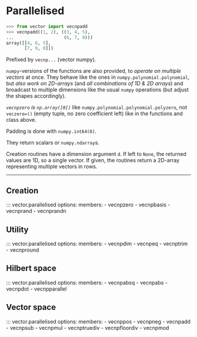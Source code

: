# Parallelised

```python
>>> from vector import vecnpadd
>>> vecnpadd((1, 2), ((3, 4, 5),
...                   (6, 7, 8)))
array([[4, 6, 5],
       [7, 9, 8]])
```

Prefixed by `vecnp...` (vector numpy).

`numpy`-versions of the functions are also provided, to *operate on multiple vectors* at once. They behave like the ones in `numpy.polynomial.polynomial`, but *also work on 2D-arrays* (and *all combinations of 1D & 2D arrays*) and broadcast to multiple dimensions like the usual `numpy` operations (but adjust the shapes accordingly).

*`vecnpzero` is `np.array([0])`* like `numpy.polynomial.polynomial.polyzero`, not `veczero=()` (empty tuple, no zero coefficient left) like in the functions and class above.

Padding is done with `numpy.int64(0)`.

They return scalars or `numpy.ndarray`s.

Creation routines have a dimension argument `d`. If left to `None`, the returned values are 1D, so a single vector. If given, the routines return a 2D-array representing multiple vectors in rows.

---

## Creation

::: vector.parallelised
    options:
      members:
        - vecnpzero
        - vecnpbasis
        - vecnprand
        - vecnprandn

## Utility

::: vector.parallelised
    options:
      members:
        - vecnpdim
        - vecnpeq
        - vecnptrim
        - vecnpround

## Hilbert space

::: vector.parallelised
    options:
      members:
        - vecnpabsq
        - vecnpabs
        - vecnpdot
        - vecnpparallel

## Vector space

::: vector.parallelised
    options:
      members:
        - vecnppos
        - vecnpneg
        - vecnpadd
        - vecnpsub
        - vecnpmul
        - vecnptruediv
        - vecnpfloordiv
        - vecnpmod
